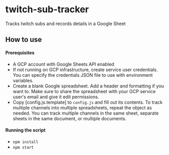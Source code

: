 # twitch-sub-tracker
Tracks twitch subs and records details in a Google Sheet

## How to use

#### Prerequisites

- A GCP account with Google Sheets API enabled
- If not running on GCP infrastructure, create service user credentials. You can specify the credentials JSON file to use with environment variables. 
- Create a blank Google spreadsheet. Add a header and formatting if you want to. Make sure to share the spreadsheet with your GCP service user's email and give it edit permissions.
- Copy [config.js.template] to `config.js` and fill out its contents. To track multiple channels into multiple spreadsheets, repeat the object as needed. You can track multiple channels in the same sheet, separate sheets in the same document, or multiple documents.

#### Running the script

- `npm install`
- `npm start`
